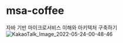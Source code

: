 # msa-coffee
자바 기반 마이크로서비스 이해와 아키텍처 구축하기
![KakaoTalk_Image_2022-05-24-00-48-46](https://user-images.githubusercontent.com/32234263/169858038-50414540-50e7-4e59-8bc5-a6ed71cd7e37.jpeg)
